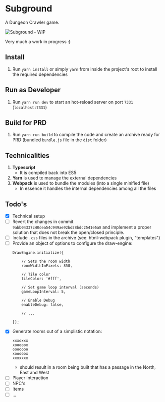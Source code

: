 # Subground

A Dungeon Crawler game.

![Subground - WIP](Subgroud_wip.pngya)

Very much a work in progress :)

## Install
1. Run `yarn install` or simply `yarn` from inside the project's root to install the required dependencies

## Run as Developer
1. Run `yarn run dev` to start an hot-reload server on port `7331` (`localhost:7331`) 

## Build for PRD
1. Run `yarn run build` to compile the code and create an archive ready for PRD (bundled `bundle.js` file in the `dist` folder) 

## Technicalities
1. **Typescript**
    - It is compiled back into ES5
2. **Yarn** is used to manage the external dependencies
3. **Webpack** is used to bundle the modules (into a single minified file)
    - In essence it handles the internal dependencies among all the files

## Todo's
- [x] Technical setup
- [ ] Revert the changes in commit `9abb04337c40dea54c949ae92bd28bdc2541e5a8` and implement a proper solution that does not break the open/closed principle.
- [ ] Include `.css` files in the archive (see: html-webpack plugin, "templates")
- [ ] Provide an object of options to configure the draw-engine:
    ```
    DrawEngine.initialize({
    
        // Sets the room width
        roomWidthInPixels: 850,
        
        // Tile color
        tileColor: '#fff',
        
        // Set game loop interval (seconds)
        gameLoopInterval: 5,
        
        // Enable Debug
        enableDebug: false,
        
        // ...
    
    });
    ```
- [x] Generate rooms out of a simplistic notation:
    ```
    xxxoxxx
    xooooox
    ooooooo
    xooooox
    xxxxxxx
    ```
    - should result in a room being built that has a passage in the North, East and West
- [ ] Player interaction
- [ ] NPC's
- [ ] Items
- [ ] ...